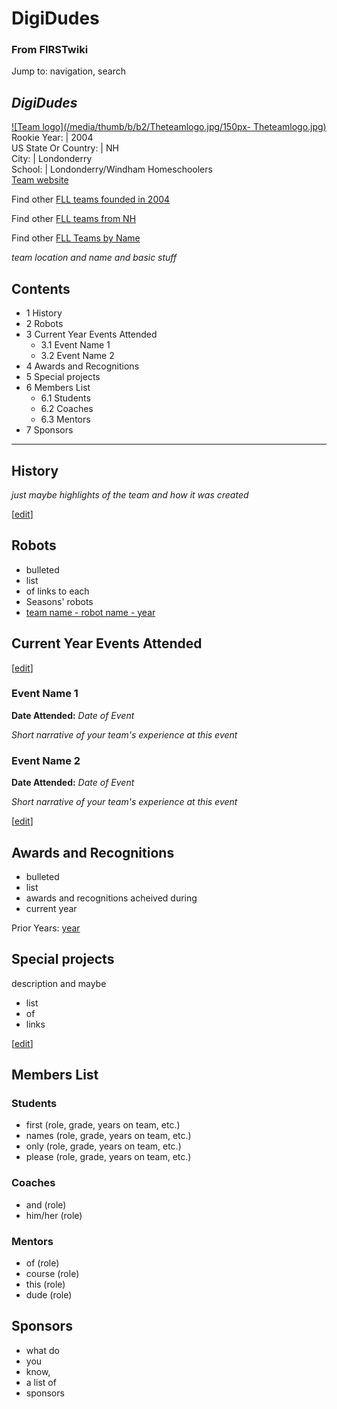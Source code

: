 # DigiDudes

### From FIRSTwiki

Jump to: navigation, search

_DigiDudes_  
---  
[![Team logo](/media/thumb/b/b2/Theteamlogo.jpg/150px-
Theteamlogo.jpg)](/index.php/Image:Theteamlogo.jpg "Team logo" )  
Rookie Year: | 2004  
US State Or Country: | NH  
City: | Londonderry  
School: | Londonderry/Windham Homeschoolers  
[Team website](http://www.teamwebsite.com "http://www.teamwebsite.com" )  
  
Find other [FLL teams founded in
2004](/index.php/Category:FLL_teams_founded_in_2004 "Category:FLL teams
founded in 2004" )

Find other [FLL teams from
NH](/index.php?title=Category:FLL_teams_from_NH&action=edit "Category:FLL
teams from NH" )

Find other [FLL Teams by Name](/index.php/Category:FLL_teams "Category:FLL
teams" )

  

  
_team location and name and basic stuff_

## Contents

  * 1 History
  * 2 Robots
  * 3 Current Year Events Attended
    * 3.1 Event Name 1
    * 3.2 Event Name 2
  * 4 Awards and Recognitions
  * 5 Special projects
  * 6 Members List
    * 6.1 Students
    * 6.2 Coaches
    * 6.3 Mentors
  * 7 Sponsors  
---  
  

## History

_just maybe highlights of the team and how it was created_

[[edit](/index.php?title=DigiDudes&action=edit&section=2 "Edit section:
Robots" )]

## Robots

  * bulleted 
  * list 
  * of links to each 
  * Seasons' robots 
  * [team name - robot name - year](/index.php?title=FIRSTwiki:FLL_robot_page_format&action=edit "FIRSTwiki:FLL robot page format" )


## Current Year Events Attended

[[edit](/index.php?title=DigiDudes&action=edit&section=4 "Edit section: Event
Name 1" )]

### Event Name 1

**Date Attended:** _Date of Event_

_Short narrative of your team's experience at this event_


### Event Name 2

**Date Attended:** _Date of Event_

_Short narrative of your team's experience at this event_

  

[[edit](/index.php?title=DigiDudes&action=edit&section=6 "Edit section: Awards
and Recognitions" )]

## Awards and Recognitions

  * bulleted 
  * list 
  * awards and recognitions acheived during 
  * current year 

Prior Years: [year](/index.php/FIRSTwiki:FLL_yearly_team_page_format
"FIRSTwiki:FLL yearly team page format" )


## Special projects

description and maybe

  * list 
  * of 
  * links 

[[edit](/index.php?title=DigiDudes&action=edit&section=8 "Edit section:
Members List" )]

## Members List


### Students

  * first (role, grade, years on team, etc.) 
  * names (role, grade, years on team, etc.) 
  * only (role, grade, years on team, etc.) 
  * please (role, grade, years on team, etc.) 


### Coaches

  * and (role) 
  * him/her (role) 


### Mentors

  * of (role) 
  * course (role) 
  * this (role) 
  * dude (role) 


## Sponsors

  * what do 
  * you 
  * know, 
  * a list of 
  * sponsors 

